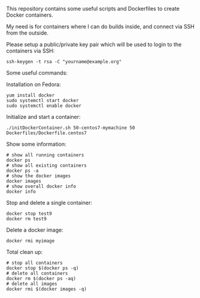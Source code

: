 This repository contains some useful scripts and Dockerfiles to create Docker containers.

My need is for containers where I can do builds inside, and connect via SSH from the outside.

Please setup a public/private key pair which will be used to login to the containers via SSH:

    ssh-keygen -t rsa -C "yourname@example.org"


Some useful commands:

Installation on Fedora:

    yum install docker
    sudo systemctl start docker
    sudo systemctl enable docker

Initialize and start a container:

    ./initDockerContainer.sh 50-centos7-mymachine 50 Dockerfiles/Dockerfile.centos7
 
Show some information:

    # show all running containers
    docker ps
    # show all existing containers
    docker ps -a
    # show the docker images
    docker images
    # show overall docker info
    docker info

Stop and delete a single container:

    docker stop test9
    docker rm test9

Delete a docker image:

    docker rmi myimage

Total clean up:

    # stop all containers
    docker stop $(docker ps -q)
    # delete all containers
    docker rm $(docker ps -aq)
    # delete all images
    docker rmi $(docker images -q)

